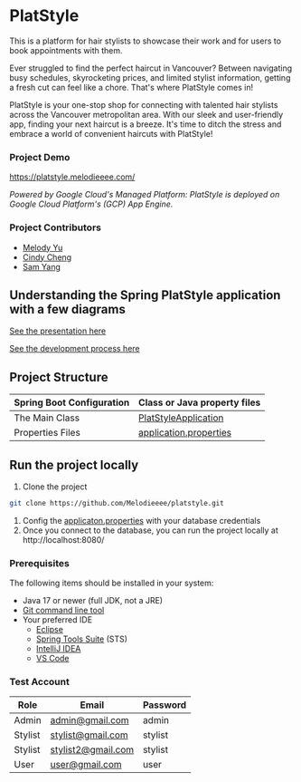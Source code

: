 # PlatStyle
This is a platform for hair stylists to showcase their work and for users to book appointments with them.

Ever struggled to find the perfect haircut in Vancouver? Between navigating busy schedules, skyrocketing prices, and limited stylist information, getting a fresh cut can feel like a chore. That's where PlatStyle comes in!

PlatStyle is your one-stop shop for connecting with talented hair stylists across the Vancouver metropolitan area. With our sleek and user-friendly app, finding your next haircut is a breeze. It's time to ditch the stress and embrace a world of convenient haircuts with PlatStyle!

### Project Demo
https://platstyle.melodieeee.com/

*Powered by Google Cloud's Managed Platform: PlatStyle is deployed on Google Cloud Platform's (GCP) App Engine.*

### Project Contributors
- [Melody Yu](https://github.com/Melodieeee)
- [Cindy Cheng](https://github.com/chengcindyy)
- [Sam Yang](https://github.com/yangsam810)

## Understanding the Spring PlatStyle application with a few diagrams

[See the presentation here](https://drive.google.com/file/d/1IwFl_pzz91TRSMje6nYe5vPOb6s-oW2g/view?usp=drive_link)

[See the development process here](https://docs.google.com/document/d/1NW3I_uTVUvVYHweWK1qLsq0sMlJq7mpT/edit?usp=drive_link&ouid=117495462796375031004&rtpof=true&sd=true)

## Project Structure

|Spring Boot Configuration | Class or Java property files                                                                                                                                        |
|--------------------------|---------------------------------------------------------------------------------------------------------------------------------------------------------------------|
|The Main Class | [PlatStyleApplication](https://github.com/Melodieeee/platstyle/blob/main/src/main/java/com/example/platstyle/PlatStyleApplication.java) |
|Properties Files | [application.properties](https://github.com/Melodieeee/platstyle/blob/main/src/main/resources/application.properties)                                                                      |

## Run the project locally

1. Clone the project
```bash
git clone https://github.com/Melodieeee/platstyle.git
```
1. Config the [applicaton.properties](src/main/resources/application.properties) with your database credentials
1. Once you connect to the database, you can run the project locally at http://localhost:8080/

### Prerequisites

The following items should be installed in your system:

- Java 17 or newer (full JDK, not a JRE)
- [Git command line tool](https://help.github.com/articles/set-up-git)
- Your preferred IDE
    - [Eclipse](https://www.eclipse.org/m2e/)
    - [Spring Tools Suite](https://spring.io/tools) (STS)
    - [IntelliJ IDEA](https://www.jetbrains.com/idea/)
    - [VS Code](https://code.visualstudio.com)
  
### Test Account
| Role | Email             | Password |
|------|-------------------|----------|
| Admin | admin@gmail.com   | admin |
| Stylist | stylist@gmail.com | stylist |
| Stylist | stylist2@gmail.com | stylist |
| User | user@gmail.com   | user |


